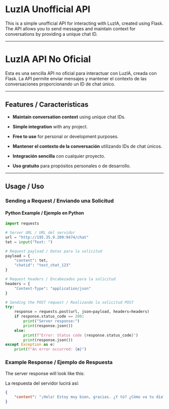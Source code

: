 # LuzIA Unofficial API

This is a simple unofficial API for interacting with LuzIA, created using Flask. The API allows you to send messages and maintain context for conversations by providing a unique chat ID.

---

# LuzIA API No Oficial

Esta es una sencilla API no oficial para interactuar con LuzIA, creada con Flask. La API permite enviar mensajes y mantener el contexto de las conversaciones proporcionando un ID de chat único.

---

## Features / Características

- **Maintain conversation context** using unique chat IDs.
- **Simple integration** with any project.
- **Free to use** for personal or development purposes.

- **Mantener el contexto de la conversación** utilizando IDs de chat únicos.
- **Integración sencilla** con cualquier proyecto.
- **Uso gratuito** para propósitos personales o de desarrollo.

---

## Usage / Uso

### Sending a Request / Enviando una Solicitud

#### Python Example / Ejemplo en Python

```python
import requests

# Server URL / URL del servidor
url = "http://195.35.9.209:9474/chat"
tet = input("Text: ")

# Request payload / Datos para la solicitud
payload = {
    "content": tet,
    "chatid": "test_chat_123"
}

# Request headers / Encabezados para la solicitud
headers = {
    "Content-Type": "application/json"
}

# Sending the POST request / Realizando la solicitud POST
try:
    response = requests.post(url, json=payload, headers=headers)
    if response.status_code == 200:
        print("Server response:")
        print(response.json())
    else:
        print(f"Error: Status code {response.status_code}")
        print(response.json())
except Exception as e:
    print(f"An error occurred: {e}")
```

### Example Response / Ejemplo de Respuesta

The server response will look like this:

La respuesta del servidor lucirá así:

```json
{
    "content": "¡Hola! Estoy muy bien, gracias. ¿Y tú? ¿Cómo va tu día?"
}
```
